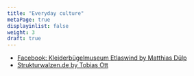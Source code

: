 ```yaml
---
title: "Everyday culture"
metaPage: true
displayinlist: false
weight: 3
draft: true
---
```


* [Facebook: Kleiderbügelmuseum Etlaswind by Matthias Dülp](https://www.facebook.com/p/Kleiderb%C3%BCgelmuseum-Etlaswind-100072127089149/)
* [Strukturwalzen.de by Tobias Ott](https://www.strukturwalzen.de)
